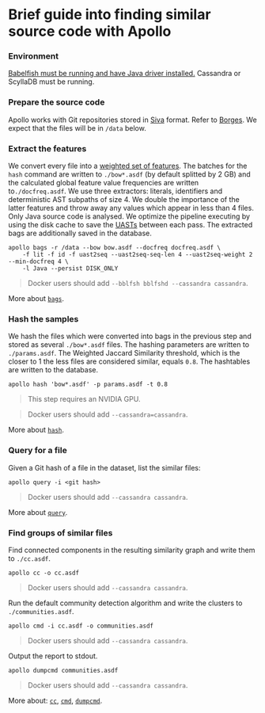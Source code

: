 # Brief guide into finding similar source code with Apollo

### Environment

[Babelfish must be running and have Java driver installed.](https://doc.bblf.sh/user/getting-started.html)
Cassandra or ScyllaDB must be running.

### Prepare the source code

Apollo works with Git repositories stored in [Siva](https://github.com/src-d/go-siva) format.
Refer to [Borges](https://github.com/src-d/borges). We expect that the files will be in `/data` below.

### Extract the features

We convert every file into a [weighted set of features](https://en.wikipedia.org/wiki/Bag-of-words_model).
The batches for the `hash` command are written to `./bow*.asdf` (by default splitted by 2 GB) and
the calculated global feature value frequencies are written to`./docfreq.asdf`. We use three
extractors: literals, identifiers and deterministic AST subpaths of size 4. We double the importance
of the latter features and throw away any values which appear in less than 4 files. Only Java source
code is analysed. We optimize the pipeline executing by using the disk cache to save
the [UASTs](https://doc.bblf.sh/uast/code-to-ast.html) between each pass. The extracted bags
are additionally saved in the database. 

```
apollo bags -r /data --bow bow.asdf --docfreq docfreq.asdf \
    -f lit -f id -f uast2seq --uast2seq-seq-len 4 --uast2seq-weight 2 --min-docfreq 4 \
    -l Java --persist DISK_ONLY
```

> Docker users should add `--bblfsh bblfshd --cassandra cassandra`.

More about [`bags`](cmd/bags.md).

### Hash the samples

We hash the files which were converted into bags in the previous step and stored as several
`./bow*.asdf` files. The hashing parameters are written to `./params.asdf`.
The Weighted Jaccard Similarity threshold, which is the closer to 1 the less files are considered
similar, equals `0.8`. The hashtables are written to the database.

```
apollo hash 'bow*.asdf' -p params.asdf -t 0.8
```

> This step requires an NVIDIA GPU.

> Docker users should add `--cassandra=cassandra`.

More about [`hash`](cmd/hash.md).

### Query for a file

Given a Git hash of a file in the dataset, list the similar files:
```
apollo query -i <git hash>
```

> Docker users should add `--cassandra cassandra`.

More about [`query`](cmd/hash.md).

### Find groups of similar files

Find connected components in the resulting similarity graph and write them to `./cc.asdf`.

```
apollo cc -o cc.asdf
```

> Docker users should add `--cassandra cassandra`.

Run the default community detection algorithm and write the clusters to `./communities.asdf`.

```
apollo cmd -i cc.asdf -o communities.asdf
```

> Docker users should add `--cassandra cassandra`.

Output the report to stdout.

```
apollo dumpcmd communities.asdf
```

> Docker users should add `--cassandra cassandra`.

More about: [`cc`](cmd/cc.md), [`cmd`](cmd/cmd.md), [`dumpcmd`](cmd/dumpcmd.md).
